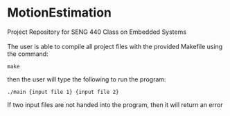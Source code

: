 # MotionEstimation
Project Repository for SENG 440 Class on Embedded Systems 
<br/><br/>
The user is able to compile all project files with the provided Makefile using the command:
<pre><code>make
</code></pre>
then the user will type the following to run the program:
<pre><code>./main {input file 1} {input file 2}
</code></pre>
If two input files are not handed into the program, then it will return an error